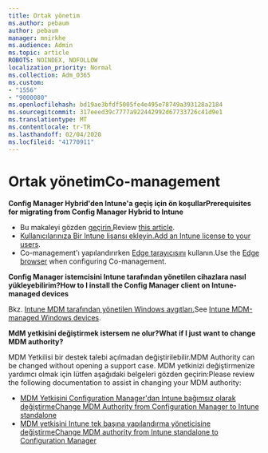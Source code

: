 ```yaml
---
title: Ortak yönetim
ms.author: pebaum
author: pebaum
manager: mnirkhe
ms.audience: Admin
ms.topic: article
ROBOTS: NOINDEX, NOFOLLOW
localization_priority: Normal
ms.collection: Adm_O365
ms.custom:
- "1556"
- "9000080"
ms.openlocfilehash: bd19ae3bfdf5005fe4e495e78749a393128a2184
ms.sourcegitcommit: 317eeed39c7777a922442992d67733726c41d9e1
ms.translationtype: MT
ms.contentlocale: tr-TR
ms.lasthandoff: 02/04/2020
ms.locfileid: "41770911"
---
```

# <a name="co-management"></a><span data-ttu-id="d1a16-102">Ortak yönetim</span><span class="sxs-lookup"><span data-stu-id="d1a16-102">Co-management</span></span>

<span data-ttu-id="d1a16-103">**Config Manager Hybrid'den Intune'a geçiş için ön koşullar**</span><span class="sxs-lookup"><span data-stu-id="d1a16-103">**Prerequisites for migrating from Config Manager Hybrid to Intune**</span></span>

- <span data-ttu-id="d1a16-104">Bu makaleyi gözden [geçirin.](https://docs.microsoft.com/configmgr/mdm/deploy-use/migrate-hybridmdm-to-intunesa)</span><span class="sxs-lookup"><span data-stu-id="d1a16-104">Review [this article](https://docs.microsoft.com/configmgr/mdm/deploy-use/migrate-hybridmdm-to-intunesa).</span></span>
- <span data-ttu-id="d1a16-105">[Kullanıcılarınıza Bir Intune lisansı ekleyin.](https://docs.microsoft.com/intune/licenses-assign)</span><span class="sxs-lookup"><span data-stu-id="d1a16-105">[Add an Intune license to your users](https://docs.microsoft.com/intune/licenses-assign).</span></span>
- <span data-ttu-id="d1a16-106">Co-management'ı yapılandırırken [Edge tarayıcısını](https://www.microsoft.com/windows/microsoft-edge) kullanın.</span><span class="sxs-lookup"><span data-stu-id="d1a16-106">Use the [Edge browser](https://www.microsoft.com/windows/microsoft-edge) when configuring Co-management.</span></span>

<span data-ttu-id="d1a16-107">**Config Manager istemcisini Intune tarafından yönetilen cihazlara nasıl yükleyebilirim?**</span><span class="sxs-lookup"><span data-stu-id="d1a16-107">**How to I install the Config Manager client on Intune-managed devices**</span></span>

<span data-ttu-id="d1a16-108">Bkz. [Intune MDM tarafından yönetilen Windows aygıtları.](https://docs.microsoft.com/configmgr/core/clients/deploy/deploy-clients-to-windows-computers#bkmk_mdm)</span><span class="sxs-lookup"><span data-stu-id="d1a16-108">See [Intune MDM-managed Windows devices](https://docs.microsoft.com/configmgr/core/clients/deploy/deploy-clients-to-windows-computers#bkmk_mdm).</span></span>

<span data-ttu-id="d1a16-109">**MdM yetkisini değiştirmek istersem ne olur?**</span><span class="sxs-lookup"><span data-stu-id="d1a16-109">**What if I just want to change MDM authority?**</span></span>

<span data-ttu-id="d1a16-110">MDM Yetkilisi bir destek talebi açılmadan değiştirilebilir.</span><span class="sxs-lookup"><span data-stu-id="d1a16-110">MDM Authority can be changed without opening a support case.</span></span> <span data-ttu-id="d1a16-111">MDM yetkinizi değiştirmenize yardımcı olmak için lütfen aşağıdaki belgeleri gözden geçirin:</span><span class="sxs-lookup"><span data-stu-id="d1a16-111">Please review the following documentation to assist in changing your MDM authority:</span></span>

- [<span data-ttu-id="d1a16-112">MDM Yetkisini Configuration Manager'dan Intune bağımsız olarak değiştirme</span><span class="sxs-lookup"><span data-stu-id="d1a16-112">Change MDM Authority from Configuration Manager to Intune standalone</span></span>](https://docs.microsoft.com/configmgr/mdm/deploy-use/migrate-change-mdm-authority)
- [<span data-ttu-id="d1a16-113">MDM yetkisini Intune tek başına yapılandırma yöneticisine değiştirme</span><span class="sxs-lookup"><span data-stu-id="d1a16-113">Change MDM authority from Intune standalone to Configuration Manager</span></span>](https://docs.microsoft.com/configmgr/mdm/deploy-use/change-mdm-authority)

